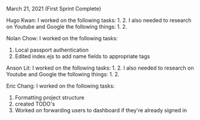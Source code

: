 March 21, 2021 (First Sprint Complete)

Hugo Kwan:
I worked on the following tasks:
1. 
2. 
I also needed to research on Youtube and Google the following things:
1.
2.

Nolan Chow:
I worked on the following tasks:
1. Local passport authentication
2. Edited index.ejs to add name fields to appropriate tags


Anson Lit:
I worked on the following tasks:
1. 
2. 
I also needed to research on Youtube and Google the following things:
1.
2.

Eric Chang:
I worked on the following tasks:
1. Formatting project structure
2. created TODO's
3. Worked on forwarding users to dashboard if they're already signed in 

